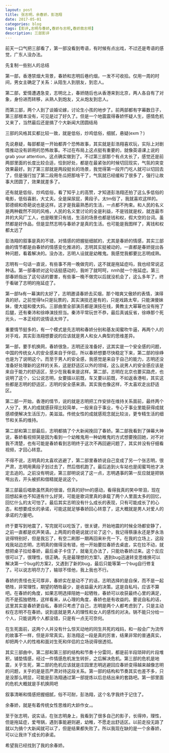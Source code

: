```yaml
---
layout: post
title: 张志明，余春娇，彭浩翔
date: 2017-05-01
categories: blog
tags: [影评,志明与春娇,春娇与志明,春娇救志明]
description: 三部影评
---
```


前天一口气把三部看了，第一部没看到粤语，有时候有点出戏，不过还是粤语的感觉，广东人没办法。

先复制一些别人的总结

第一部，香港禁烟大背景，春娇和志明后巷约烟，一发不可收拾。仅用一周的时间，男女主确定了关系：从陌生人到朋友，到恋人。

第二部，爱情遭遇急变，志明北上，春娇随后也从香港来到北京，两人各自有了对象，身份进而转移，从熟人到炮友，又从炮友到恋人。

而第三部，两个人到了谈婚论嫁，讨论生小孩的地步了。前两部都有字幕数日子，第三部根本没有，可见是过了好久了。但是一个地震震得春娇怀疑人生，感情危机又来了，当然最后还是搞了个大新闻大团圆结局

三部的风格其实都比较一致，就是低俗，炒鸡低俗，细腻，悬疑(exm？)

先说悬疑，每部都是一开始都弄个恐怖故事，其实就是彭浩翔喜欢玩，实际上对剧情推动没有卵用的恐怖故事。不过在布局上这点挺有重要的，就像英语课上说的grab your attention，这点确实做到了。不过第三部那个有点太长了，感觉还是前两部里面的长度比较合适，恰到好处，都是在最紧张的时候切回现实，气氛的突变效果最好。到了第三部就是两段挺长的场景，我觉得第一段开门吃人就可以切回去了，但是强行加了第二段用冬瓜把那啥干了，气氛就已经缓和了很多了，强行让故事大团圆了，效果就差多了。

还有就是低俗，炒鸡低俗，看了知乎上的高赞，才知道彭浩翔还拍了这么多低俗的电影，低俗喜剧，大丈夫。全是屎尿屁，黄段子。太tm俗了，我就喜欢这样的。郭德纲和奇葩说也是这样。这才是我最熟悉的生活，一点都不拘束。和人民的名义是两种截然不同的风格，人民的名义里讨论的全是利益，不是钱就是权，就连最市井的大风厂工人，也是眼里只有钱，生活的场景也都是钱和权，假大空的台词。虽然都是好作品，但是显然志明与春娇才是真的生活。也可能是我图样了，离钱和权都太远了

彭浩翔的叙事是真的不错，对情感的把握挺细腻的，尤其是春娇的情感，其实三部曲的情节都是由春娇的情感变化推进的，志明其实挺被动的，一直都是春娇提出各种问题，看着解决的。没办法，志明人设就是幼稚鬼。我感觉我都要比志明成熟。

志明有一句话一直说，有些事不用一晚做完的，这不就是拖延症吗，我也经常说这种话。第一部春娇对这句话挺感动的，我听了就呵呵，nmh就一个拖延症。第三部春娇指出了这句话的要害，有些事一晚不做完以后就没机会了，这么多年了，终于看破了志明的拖延症了。

第一部fa有一幕演的太好了，志明邀请春娇去买烟，那个暗爽又傲娇的表情，演得真的好。之前觉得fa只是玩票的，其实演技还是有的，只是戏路太窄，只能演傻妹妹，傻大姐和傻大妈。三部曲里全部演员都是演技在线，黄教主大幂幂也没有拖了后腿，还有秦沛和徐峥演技担当。秦沛平常玩世不恭，最后真诚反省，徐峥那个死光头，一本正经的说情话太帅了。

重要情节挺多的，有一个模式是先志明和春娇分别和基友闺蜜吹牛逼，再两个人的对手戏，其实彭浩翔想要说的应该就是男人和女人典型的思维差异。

第一部，要手机换网，春娇很急，志明还没准备好，这其实是一个安全感的问题，中国的传统女人的安全感来自于伴侣，所以春娇想要尽快稳定下来，第二部的徐峥也是为了说明这个。而至于男人的安全感，我感觉是来自于自己的能力，志明还没准备好处理新的这样的关系，这是舒适区以外的领域，这么说男人的安全感应该是来自于能力的舒适区，至少在我看来是这样。第二部，志明在北京也要买路虎，也说明了这个，公公说志明，女要搵以前既，车又要以前既，不如返香港啦，其实这些都是志明的舒适区，志明的安全感来源。其实我也像这样，不太喜欢走出舒适区。

第二部一开始，香港的情节，说的就是志明把工作安排在维持关系面前，最终两个人分了。男人的成就感获得比较简单，一般来自于事业，专心于事业里能获得成就感顺便解决生活压力，美滋滋。传统女性的成就感观念就比较淡，更专精生活的细节和关系的维持。

第二部和第三部最后，志明都搞了个大新闻挽回了春娇。第二部我看到了弹幕大神说，春娇看视频哭是因为看到一个幼稚鬼用一种幼稚鬼的方式想要挽回她，对不对我不清楚，也有可能是春娇看到志明终于这次不再回避问题了，其实并没有仔细看视频，才回心转意。

不得不说，志明真的太喜欢逃避了，第二部里春娇说自己变成了另一个张志明，很严肃，志明用黄段子划过去了，然后借机跑了。最后追到火车站也是闺蜜骂他才决定去追的。之前没有明说，第三部明说说了这一点，志明遇事的第一反应就是把锅甩出去，开头被抓和借精就是说这个。

第三部最后唱歌虽然真的很谐，但真的好tm的感动，看得我真的笑中带泪，现在回想起来也不知道有什么好哭，可能是歌词里真的承载了两个人里面太多的回忆，回忆什么的太可怕了。最后其实志明没有什么成长的表现，只有可能成长了的心态，和想要成长的承诺，可能这就足够春娇回心转意了，这大概就是男人对爱人的承诺的力量吧。

终于要写到地震了，写完就可以吃饭了，很关键，开始地震的时候全场都安静了，之前一直都是欢声笑语。上两周的奇葩说就讨论了这个，我记得蔡康永还是罗永浩说得特别好，但是我忘了，有空二刷那一期再回来补充一下。在我的立场上，这段戏我站边志明，志明真的做得没有错，他一开始要拉春娇去桌底，实在拉不动，就想把桌子拉给春娇，最后桌子卡住了，就毫无办法了，只能劝春娇过来。这个反应很可以了，很理性，很正确。先是最理想的方案1，遇到bug迅速转变思维换可以解决第一个bug的方案2，又遇到了新的bug，最后只能等第一个bug自行修复了。可以说志明尽力了，输球不怪他，我上我也不行。

春娇的责怪也无可厚非，春娇实在是动不了的话，志明选择的是自保，而不是一起牺牲，非常理性，期望的牺牲最少，是收益最大的决策。这是自私吗，应该不算吧。在春娇的角度，如果志明选择陪她一起牺牲，春娇可以收获最终心里的满足，而不是孤独牺牲，这样看来，从心理的角度，春娇也是有收益的。要说自私的话，这里其实是春娇更自私，春娇只考虑了自己，志明是两个人都考虑到了，只是主动权在志明不在春娇。说到底就是男人的理性和女人的感性的对决。锅不能只分给一个人，只能说两个人都没错，只是有一点无可奈何。

在生死面前，这两个人并没有什么惊天动地的同生共死的戏码，和一般会广为流传的故事不一样，但是非常真实。彭浩翔这一段是真的厉害，结果非常的普通真实，却把两个人的性格和面对生死和伴侣的立场说得很透彻。

其实三部曲中，第二部和第三部的结构和节奏十分雷同，都是前半段琐碎的片段堆积，铺垫情感，经过一件情感危机发生转折，之后解决危机。第三部的危机是地震，关乎生死，第二部的危机应该就是庄园里志明逃避回应春娇变得越来越像志明的问题，关乎的是是否严肃对待这段关系。第一部的结构和节奏其实也差不多，只是没那么明显，可能是彭浩翔通过第一部提炼以后总结出来的套路吧。第一部里面的危机大概就是手机换网吧

叙事清晰和情感把握细腻，俗不可耐，彭浩翔，这个名字我终于记住了。

余春娇，就是有着传统女性思维的大龄作女，。

至于张志明，说实话，在张志明身上，我看到了很多自己的影子，长得帅，理性，但是拖延症，爱甩锅，遇到事能避则避，幼稚，不愿走出舒适区。以前走投无路了就以为搞个大新闻就可以了，但是结果都失败了。所以我现在缺的是一个余春娇，可以让我许下成长的承诺。

希望我已经找到了我的余春娇。

